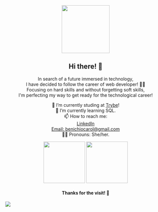 <div align="center"> <img src="https://media.giphy.com/media/2aIRxJ8YitX04Am4kO/giphy.gif" width="150px"></img></div>
<div align="center"><h2>Hi there! 🥰</h2>

In search of a future immersed in technology, <br>
I have decided to follow the career of web developer! 👩‍💻 <br>
Focusing on hard skills and without forgetting soft skills, <br>
I'm perfecting my way to get ready for the technological career! <br>

🔭 I’m currently studing at [Trybe](https://www.betrybe.com/)! <br>
🌱 I’m currently learning SQL. <br>
📫 How to reach me:<br>
[LinkedIn](https://www.linkedin.com/in/carolinebenichio/) <br>
[Email: benichiocarol@gmail.com](https://mail.google.com/mail/u/0/?tab=rm&ogbl#inbox) <br>
🙅‍♀️ Pronouns: She/her.
</div>

<div align="center">
  <img height='130px' src="https://github-readme-stats.vercel.app/api?username=carolbenichio&hide_title=true&show_icons=true&include_all_commits=true&line_height=21&bg_color=0,EC6C6C,FFD479,FFFC79,73FA79&theme=graywhite" />
<img height='130px' src="https://github-readme-stats.vercel.app/api/top-langs/?username=carolbenichio&hide_title=true&layout=compact&bg_color=0,73FA79,73FDFF,D783FF&theme=graywhite" />
</div>
<h4 align="center">Thanks for the visit! 👋</h4>
<div>
  <a href="#">
    <img src="https://komarev.com/ghpvc/?username=carolbenichio&color=blueviolet" />
  </a>
</div>

